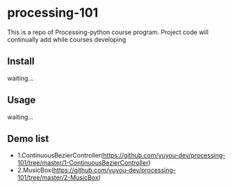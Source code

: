 # processing-101
This is a repo of Processing-python course program. Project code will continually add while courses developing

## Install
waiting...

## Usage
waiting...

## Demo list

- 1.ContinuousBezierController(https://github.com/yuyou-dev/processing-101/tree/master/1-ContinuousBezierController)
- 2.MusicBox(https://github.com/yuyou-dev/processing-101/tree/master/2-MusicBox)
